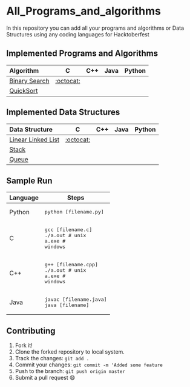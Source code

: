 # All_Programs_and_algorithms
In this repository you can add all your programs and algorithms or Data Structures using any coding languages for Hacktoberfest

## Implemented Programs and Algorithms

| Algorithm                                                                                       | C                                     | C++                                   | Java                                  | Python                                |
|:----------------------------------------------------------------------------------------------- |:-------------------------------------:|:-------------------------------------:|:-------------------------------------:|:-------------------------------------:|
| [Binary Search](https://en.wikipedia.org/wiki/Binary_search_algorithm)                          |  [:octocat:](binary_search/C)                                      |         |                                        |      |
| [QuickSort](https://en.wikipedia.org/wiki/Quicksort)                                            |                                       |                                       |                                        |          |

## Implemented Data Structures

| Data Structure                                                                                  | C                                     | C++                                   | Java                                  | Python                                |
|:----------------------------------------------------------------------------------------------- |:-------------------------------------:|:-------------------------------------:|:-------------------------------------:|:-------------------------------------:|
| [Linear Linked List](https://en.wikipedia.org/wiki/Linked_list)                                 | [:octocat:](linked_list/C)            |                                         |                                       |        |
| [Stack](https://en.wikipedia.org/wiki/Stack_(abstract_data_type))                               |                  |                         |                |           |
| [Queue](https://en.wikipedia.org/wiki/Queue_(abstract_data_type))                               |             |               |            |        |

## Sample Run

| Language        | Steps                                                                  |
| --------------- | ---------------------------------------------------------------------- |
| Python          | <pre>python [filename.py]</pre>                                        |
| C               | <pre>gcc [filename.c]<br>./a.out  # unix<br>a.exe  # windows</pre>     |
| C++             | <pre>g++ [filename.cpp]<br>./a.out # unix<br>a.exe # windows</pre>     |
| Java            | <pre>javac [filename.java]<br>java [filename]</pre>                    |

## Contributing

1. Fork it!
2. Clone the forked repository to local system.
3. Track the changes: `git add .`
4. Commit your changes: `git commit -m 'Added some feature`
5. Push to the branch: `git push origin master`
6. Submit a pull request :smile: